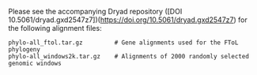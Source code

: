 Please see the accompanying Dryad repository ([DOI 10.5061/dryad.gxd2547z7])(https://doi.org/10.5061/dryad.gxd2547z7) for the following alignment files:


```
phylo-all_ftol.tar.gz         # Gene alignments used for the FToL phylogeny
phylo-all_windows2k.tar.gz    # Alignments of 2000 randomly selected genomic windows
```

